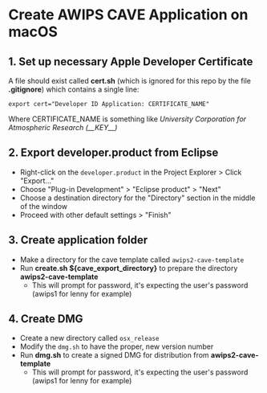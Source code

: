 # Create AWIPS CAVE Application on macOS

## 1. Set up necessary Apple Developer Certificate

A file should exist called **cert.sh** (which is ignored for this repo by the file **.gitignore**) which contains a single line:

    export cert="Developer ID Application: CERTIFICATE_NAME"

Where CERTIFICATE_NAME is something like *University Corporation for Atmospheric Research (\_\_KEY\_\_)*

## 2. Export developer.product from Eclipse

- Right-click on the `developer.product` in the Project Explorer > Click "Export..."
- Choose "Plug-in Development" > "Eclipse product" > "Next"
- Choose a destination directory for the "Directory" section in the middle of the window
- Proceed with other default settings > "Finish"

## 3. Create application folder

- Make a directory for the cave template called `awips2-cave-template`
- Run **create.sh ${cave_export_directory}** to prepare the directory **awips2-cave-template**
    - This will prompt for password, it's expecting the user's password (awips1 for lenny for example)

## 4. Create DMG

- Create a new directory called `osx_release`
- Modify the `dmg.sh` to have the proper, new version number
- Run **dmg.sh** to create a signed DMG for distribution from **awips2-cave-template**
    - This will prompt for password, it's expecting the user's password (awips1 for lenny for example)
